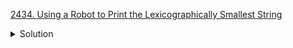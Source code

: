 [2434. Using a Robot to Print the Lexicographically Smallest String](https://leetcode.com/contest/weekly-contest-314/problems/using-a-robot-to-print-the-lexicographically-smallest-string/)

<details><summary>Solution</summary>

![](../assets/20221117203645.png)

</details>

